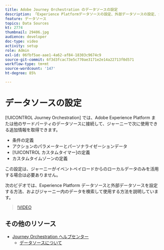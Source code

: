 ```yaml
---
title: Adobe Journey Orchestration のデータソースの設定
description: 「Experience Platformデータソースの設定、外部データソースの設定、ジャーニーでのデータの検索と使用の方法を説明します。」
feature: データソース
topics: Data Sources
kt: 2774
thumbnail: 29406.jpg
audience: developer
doc-type: video
activity: setup
role: Admin
exl-id: 06fbf5ae-aae1-4a62-af84-18303c9674c9
source-git-commit: 6f3d3fcac73e5c770ae3171e2e14a22713f0d571
workflow-type: tm+mt
source-wordcount: '147'
ht-degree: 85%

---
```


# データソースの設定

[!UICONTROL Journey Orchestration] では、Adobe Experience Platform または他のサードパーティのデータソースに接続して、ジャーニーで次に使用できる追加情報を取得できます。

* 条件の定義
* アクションのパラメーターとパーソナライゼーションデータ
* [!UICONTROL カスタムタイマー]の定義
* カスタムタイムゾーンの定義

この設定は、ジャーニーがイベントペイロードからのローカルデータのみを活用する場合は必要ありません。

次のビデオでは、Experience Platform データソースと外部データソースを設定する方法、およびジャーニー内のデータを検索して使用する方法を説明しています。

>[!VIDEO](https://video.tv.adobe.com/v/29406?quality=12)

## その他のリソース

* [Journey Orchestration ヘルプセンター](https://docs.adobe.com/content/help/ja-JP/journeys/using/journey-orchestration-home.html)
   * [データソースについて](https://docs.adobe.com/content/help/ja-JP/journeys/using/data-source-journeys/about-data-sources.html)
